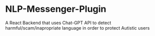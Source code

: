 # NLP-Messenger-Plugin
A React Backend that uses Chat-GPT API to detect harmful/scam/inapropriate language in order to protect Autistic users
